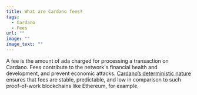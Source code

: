```yaml
---
title: What are Cardano fees?
tags:
  - Cardano
  - Fees
url: ""
image: ""
image_text: ""
---
```


A fee is the amount of ada charged for processing a transaction on Cardano. Fees contribute to the network's financial health and development, and prevent economic attacks. [Cardano’s deterministic nature](https://iohk.io/en/blog/posts/2021/09/06/no-surprises-transaction-validation-on-cardano/) ensures that fees are stable, predictable, and low in comparison to such proof-of-work blockchains like Ethereum, for example.
